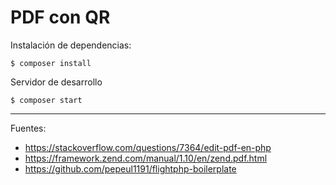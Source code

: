 # PDF con QR

Instalación de dependencias:

    $ composer install

Servidor de desarrollo

    $ composer start

---

Fuentes:

+ https://stackoverflow.com/questions/7364/edit-pdf-en-php
+ https://framework.zend.com/manual/1.10/en/zend.pdf.html
+ https://github.com/pepeul1191/flightphp-boilerplate
